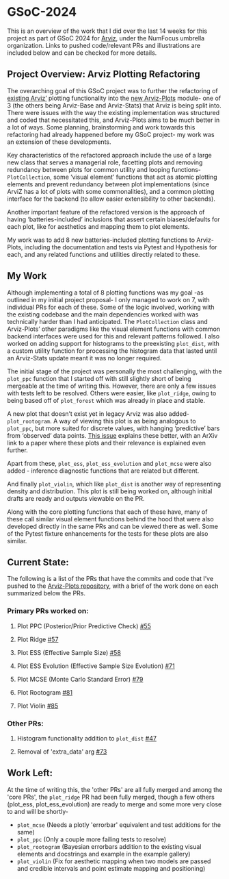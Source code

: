 # GSoC-2024 

This is an overview of the work that I did over the last 14 weeks for this project as part of GSoC 2024 for [Arviz](https://python.arviz.org/en/stable/), under the NumFocus umbrella organization. Links to pushed code/relevant PRs and illustrations are included below and can be checked for more details. 

## Project Overview: Arviz Plotting Refactoring

The overarching goal of this GSoC project was to further the refactoring of [existing Arviz’](https://github.com/arviz-devs/arviz) plotting functionality into the [new Arviz-Plots](https://github.com/arviz-devs/arviz-plots) module- one of 3 (the others being Arviz-Base and Arviz-Stats) that Arviz is being split into. There were issues with the way the existing implementation was structured and coded that necessitated this, and Arviz-Plots aims to be much better in a lot of ways. Some planning, brainstorming and work towards this refactoring had already happened before my GSoC project- my work was an extension of these developments. 

Key characteristics of the refactored approach include the use of a large new class that serves a managerial role, facetting plots and removing redundancy between plots for common utility and looping functions- `PlotCollection`, some ‘visual element’ functions that act as atomic plotting elements and prevent redundancy between plot implementations (since ArviZ has a lot of plots with some commonalities), and a common plotting interface for the backend (to allow easier extensibility to other backends). 

Another important feature of the refactored version is the approach of having ‘batteries-included’ inclusions that assert certain biases/defaults for each plot, like for aesthetics and mapping them to plot elements. 

My work was to add 8 new batteries-included plotting functions to Arviz-Plots, including the documentation and tests via Pytest and Hypothesis for each, and any related functions and utilities directly related to these. 

## My Work

Although implementing a total of 8 plotting functions was my goal -as outlined in my initial project proposal- I only managed to work on 7, with individual PRs for each of these. Some of the logic involved, working with the existing codebase and the main dependencies worked with was technically harder than I had anticipated. The `PlotCollection` class and Arviz-Plots’ other paradigms like the visual element functions with common backend interfaces were used for this and relevant patterns followed. I also worked on adding support for histograms to the preexisting `plot_dist`, with a custom utility function for processing the histogram data that lasted until an Arviz-Stats update meant it was no longer required. 

The initial stage of the project was personally the most challenging, with the `plot_ppc` function that I started off with still slightly short of being mergeable at the time of writing this. However, there are only a few issues with tests left to be resolved. Others were easier, like `plot_ridge`, owing to being based off of `plot_forest` which was already in place and stable. 

A new plot that doesn’t exist yet in legacy Arviz was also added- `plot_rootogram`. A way of viewing this plot is as being analogous to `plot_ppc`, but more suited for discrete values, with hanging ‘predictive’ bars from ‘observed’ data points. [This issue](https://github.com/arviz-devs/arviz-plots/issues/52) explains these better, with an ArXiv link to a paper where these plots and their relevance is explained even further.

Apart from these, `plot_ess`, `plot_ess_evolution` and `plot_mcse` were also added - inference diagnostic functions that are related but different. 

And finally `plot_violin`, which like `plot_dist` is another way of representing density and distribution. This plot is still being worked on, although initial drafts are ready and outputs viewable on the PR. 

Along with the core plotting functions that each of these have, many of these call similar visual element functions behind the hood that were also developed directly in the same PRs and can be viewed there as well. Some of the Pytest fixture enhancements for the tests for these plots are also similar. 

## Current State: 

The following is a list of the PRs that have the commits and code that I’ve pushed to the [Arviz-Plots repository](https://github.com/arviz-devs/arviz-plots), with a brief of the work done on each summarized below the PRs. 

### Primary PRs worked on:

1. Plot PPC (Posterior/Prior Predictive Check) [#55](https://github.com/arviz-devs/arviz-plots/pull/55)

2. Plot Ridge [#57](https://github.com/arviz-devs/arviz-plots/pull/57)

3. Plot ESS (Effective Sample Size) [#58](https://github.com/arviz-devs/arviz-plots/pull/58)

4. Plot ESS Evolution (Effective Sample Size Evolution) [#71](https://github.com/arviz-devs/arviz-plots/pull/71)

5. Plot MCSE (Monte Carlo Standard Error) [#79](https://github.com/arviz-devs/arviz-plots/pull/79)

6. Plot Rootogram [#81](https://github.com/arviz-devs/arviz-plots/pull/81)

7. Plot Violin [#85](https://github.com/arviz-devs/arviz-plots/pull/85)

### Other PRs:

1. Histogram functionality addition to `plot_dist` [#47](https://github.com/arviz-devs/arviz-plots/pull/47)

2. Removal of 'extra_data' arg [#73](https://github.com/arviz-devs/arviz-plots/pull/73)

## Work Left: 

At the time of writing this, the 'other PRs' are all fully merged and among the 'core PRs', the `plot_ridge` PR had been fully merged, though a few others (plot_ess, plot_ess_evolution) are ready to merge and some more very close to and will be shortly-

- `plot_mcse` (Needs a plotly 'errorbar' equivalent and test additions for the same)
- `plot_ppc` (Only a couple more failing tests to resolve)
- `plot_rootogram` (Bayesian errorbars addition to the existing visual elements and docstrings and example in the example gallery)
- `plot_violin` (Fix for aesthetic mapping when two models are passed and credible intervals and point estimate mapping and positioning)




